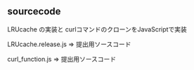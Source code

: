 ## sourcecode

LRUcache の実装と curlコマンドのクローンをJavaScriptで実装

LRUcache.release.js => 提出用ソースコード

curl_function.js => 提出用ソースコード
